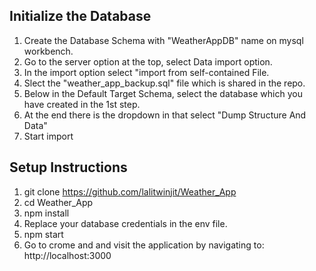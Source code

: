 
## Initialize the Database

1. Create the Database Schema with "WeatherAppDB" name on mysql workbench.
2. Go to the server option at the top, select Data import option.
3. In the import option select "import from self-contained File.
4. Slect the "weather_app_backup.sql" file which is shared in the repo.
5. Below in the Default Target Schema, select the database which you have created in the 1st step.
6. At the end there is the dropdown in that select "Dump Structure And Data"
7. Start import


## Setup Instructions

1. git clone https://github.com/lalitwinjit/Weather_App
2. cd Weather_App
3. npm install
4. Replace your database credentials in the env file.
5. npm start
6. Go to crome and and visit the application by navigating to: http://localhost:3000


